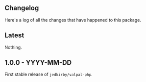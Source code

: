 Changelog
-------

Here's a log of all the changes that have happened to this package.

Latest
------

Nothing.

1.0.0 - YYYY-MM-DD
------

First stable release of `jedkirby/valpal-php`.
